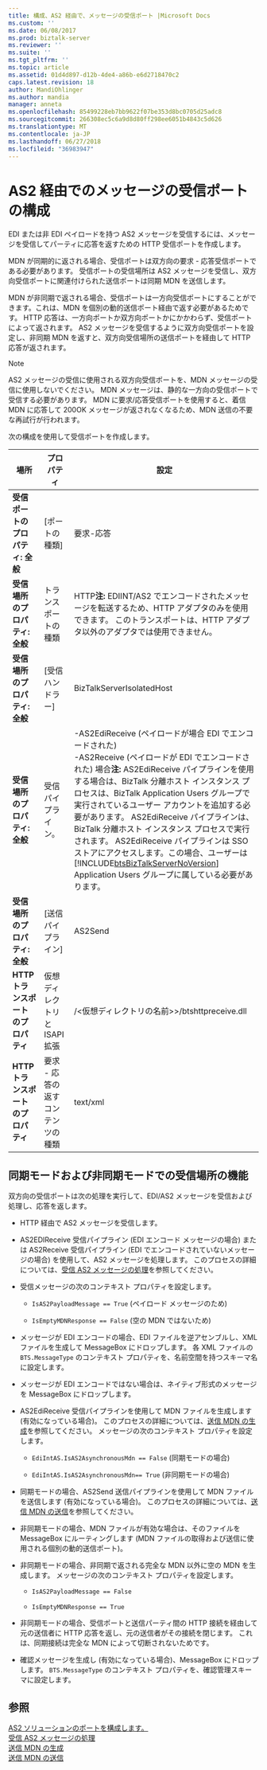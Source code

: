 ```yaml
---
title: 構成、AS2 経由で、メッセージの受信ポート |Microsoft Docs
ms.custom: ''
ms.date: 06/08/2017
ms.prod: biztalk-server
ms.reviewer: ''
ms.suite: ''
ms.tgt_pltfrm: ''
ms.topic: article
ms.assetid: 01d4d897-d12b-4de4-a86b-e6d2718470c2
caps.latest.revision: 18
author: MandiOhlinger
ms.author: mandia
manager: anneta
ms.openlocfilehash: 85499228eb7bb9622f07be353d8bc0705d25adc8
ms.sourcegitcommit: 266308ec5c6a9d8d80ff298ee6051b4843c5d626
ms.translationtype: MT
ms.contentlocale: ja-JP
ms.lasthandoff: 06/27/2018
ms.locfileid: "36983947"
---
```

# <a name="configuring-a-receive-port-for-messages-over-as2"></a>AS2 経由でのメッセージの受信ポートの構成
EDI または非 EDI ペイロードを持つ AS2 メッセージを受信するには、メッセージを受信してパーティに応答を返すための HTTP 受信ポートを作成します。  

 MDN が同期的に返される場合、受信ポートは双方向の要求 - 応答受信ポートである必要があります。 受信ポートの受信場所は AS2 メッセージを受信し、双方向受信ポートに関連付けられた送信ポートは同期 MDN を送信します。  

 MDN が非同期で返される場合、受信ポートは一方向受信ポートにすることができます。これは、MDN を個別の動的送信ポート経由で返す必要があるためです。 HTTP 応答は、一方向ポートか双方向ポートかにかかわらず、受信ポートによって返されます。 AS2 メッセージを受信するように双方向受信ポートを設定し、非同期 MDN を返すと、双方向受信場所の送信ポートを経由して HTTP 応答が返されます。  

> [!NOTE]
>  AS2 メッセージの受信に使用される双方向受信ポートを、MDN メッセージの受信に使用しないでください。 MDN メッセージは、静的な一方向の受信ポートで受信する必要があります。 MDN に要求/応答受信ポートを使用すると、着信 MDN に応答して 200OK メッセージが返されなくなるため、MDN 送信の不要な再試行が行われます。  

 次の構成を使用して受信ポートを作成します。  


|                 場所                 |                プロパティ                |                                                                                                                                                                                                                                                                                           設定                                                                                                                                                                                                                                                                                           |
|------------------------------------------|----------------------------------------|---------------------------------------------------------------------------------------------------------------------------------------------------------------------------------------------------------------------------------------------------------------------------------------------------------------------------------------------------------------------------------------------------------------------------------------------------------------------------------------------------------------------------------------------------------------------------------------------|
|   **受信ポートのプロパティ: 全般**   |               [ポートの種類]                |                                                                                                                                                                                                                                                                                      要求-応答                                                                                                                                                                                                                                                                                       |
| **受信場所のプロパティ: 全般** |             トランスポートの種類             |                                                                                                                                                                                                          HTTP**注:** EDIINT/AS2 でエンコードされたメッセージを転送するため、HTTP アダプタのみを使用できます。 このトランスポートは、HTTP アダプタ以外のアダプタでは使用できません。                                                                                                                                                                                                          |
| **受信場所のプロパティ: 全般** |            [受信ハンドラー]             |                                                                                                                                                                                                                                                                                  BizTalkServerIsolatedHost                                                                                                                                                                                                                                                                                  |
| **受信場所のプロパティ: 全般** |            受信パイプライン。            | -AS2EdiReceive (ペイロードが場合 EDI でエンコードされた)<br />-AS2Receive (ペイロードが EDI でエンコードされた) 場合**注:** AS2EdiReceive パイプラインを使用する場合は、BizTalk 分離ホスト インスタンス プロセスは、BizTalk Application Users グループで実行されているユーザー アカウントを追加する必要があります。 AS2EdiReceive パイプラインは、BizTalk 分離ホスト インスタンス プロセスで実行されます。 AS2EdiReceive パイプラインは SSO ストアにアクセスします。この場合、ユーザーは [!INCLUDE[btsBizTalkServerNoVersion](../includes/btsbiztalkservernoversion-md.md)] Application Users グループに属している必要があります。 |
| **受信場所のプロパティ: 全般** |             [送信パイプライン]              |                                                                                                                                                                                                                                                                                           AS2Send                                                                                                                                                                                                                                                                                           |
|      **HTTP トランスポートのプロパティ**       | 仮想ディレクトリと ISAPI 拡張 |                                                                                                                                                                                                                                                                      /\<仮想ディレクトリの名前\>>/btshttpreceive.dll                                                                                                                                                                                                                                                                      |
|      **HTTP トランスポートのプロパティ**       |  要求 - 応答の返すコンテンツの種類  |                                                                                                                                                                                                                                                                                          text/xml                                                                                                                                                                                                                                                                                           |

## <a name="functionality-of-the-receive-location-in-synchronous-and-asynchronous-modes"></a>同期モードおよび非同期モードでの受信場所の機能  
 双方向の受信ポートは次の処理を実行して、EDI/AS2 メッセージを受信および処理し、応答を返します。  

-   HTTP 経由で AS2 メッセージを受信します。  

-   AS2EDIReceive 受信パイプライン (EDI エンコード メッセージの場合) または AS2Receive 受信パイプライン (EDI でエンコードされていないメッセージの場合) を使用して、AS2 メッセージを処理します。 このプロセスの詳細については、[受信 AS2 メッセージの処理](../core/processing-an-incoming-as2-message.md)を参照してください。  

-   受信メッセージの次のコンテキスト プロパティを設定します。  

    -   `IsAS2PayloadMessage == True` (ペイロード メッセージのため)  

    -   `IsEmptyMDNResponse == False` (空の MDN ではないため)  

-   メッセージが EDI エンコードの場合、EDI ファイルを逆アセンブルし、XML ファイルを生成して MessageBox にドロップします。 各 XML ファイルの `BTS.MessageType` のコンテキスト プロパティを、名前空間を持つスキーマ名に設定します。  

-   メッセージが EDI エンコードではない場合は、ネイティブ形式のメッセージを MessageBox にドロップします。  

-   AS2EdiReceive 受信パイプラインを使用して MDN ファイルを生成します (有効になっている場合)。 このプロセスの詳細については、[送信 MDN の生成](../core/generating-an-outgoing-mdn.md)を参照してください。 メッセージの次のコンテキスト プロパティを設定します。  

    -   `EdiIntAS.IsAS2AsynchronousMdn == False` (同期モードの場合)  

    -   `EdiIntAS.IsAS2AsynchronousMdn== True` (非同期モードの場合)  

-   同期モードの場合、AS2Send 送信パイプラインを使用して MDN ファイルを送信します (有効になっている場合)。 このプロセスの詳細については、[送信 MDN の送信](../core/sending-an-outgoing-mdn.md)を参照してください。  

-   非同期モードの場合、MDN ファイルが有効な場合は、そのファイルを MessageBox にルーティングします (MDN ファイルの取得および送信に使用される個別の動的送信ポート)。  

-   非同期モードの場合、非同期で返される完全な MDN 以外に空の MDN を生成します。 メッセージの次のコンテキスト プロパティを設定します。  

    -   `IsAS2PayloadMessage == False`  

    -   `IsEmptyMDNResponse == True`  

-   非同期モードの場合、受信ポートと送信パーティ間の HTTP 接続を経由して元の送信者に HTTP 応答を返し、元の送信者がその接続を閉じます。 これは、同期接続は完全な MDN によって切断されないためです。  

-   確認メッセージを生成し (有効になっている場合)、MessageBox にドロップします。 `BTS.MessageType` のコンテキスト プロパティを、確認管理スキーマに設定します。  

## <a name="see-also"></a>参照  
 [AS2 ソリューションのポートを構成します。](../core/configuring-ports-for-an-as2-solution.md)   
 [受信 AS2 メッセージの処理](../core/processing-an-incoming-as2-message.md)   
 [送信 MDN の生成](../core/generating-an-outgoing-mdn.md)   
 [送信 MDN の送信](../core/sending-an-outgoing-mdn.md)